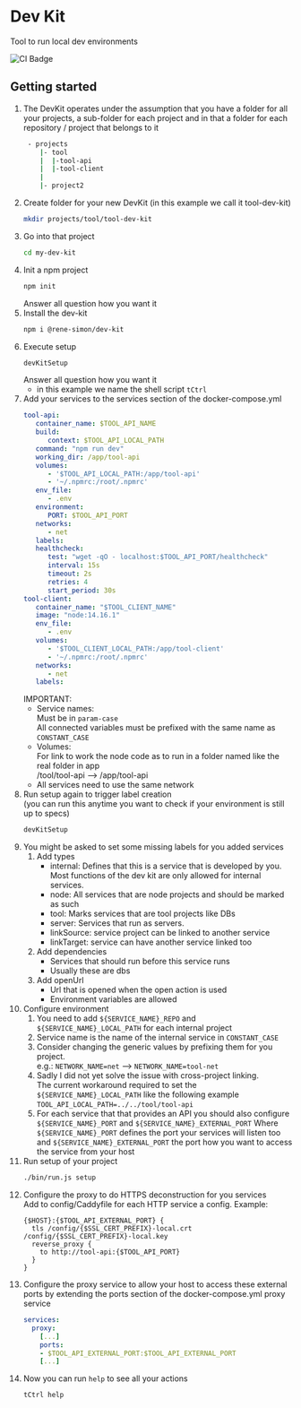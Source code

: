 # Dev Kit
Tool to run local dev environments

![CI Badge](https://github.com/TarSzator/dev-kit/workflows/CI/badge.svg)

## Getting started

1. The DevKit operates under the assumption that you have a folder for all your projects, a sub-folder for each project and in that a folder for each repository / project that belongs to it
   ```sh
    - projects
       |- tool
       |  |-tool-api
       |  |-tool-client
       |   
       |- project2
   ```
1. Create folder for your new DevKit (in this example we call it tool-dev-kit)
   ```sh
   mkdir projects/tool/tool-dev-kit
   ```
1. Go into that project
   ```sh
   cd my-dev-kit
   ```
1. Init a npm project
   ```sh
   npm init
   ```
   Answer all question how you want it
1. Install the dev-kit
   ```sh
   npm i @rene-simon/dev-kit
   ```
1. Execute setup
   ```sh
   devKitSetup
   ```
   Answer all question how you want it  
   - in this example we name the shell script `tCtrl`
1. Add your services to the services section of the docker-compose.yml
   ```yml
   tool-api:
      container_name: $TOOL_API_NAME
      build:
         context: $TOOL_API_LOCAL_PATH
      command: "npm run dev"
      working_dir: /app/tool-api
      volumes:
         - '$TOOL_API_LOCAL_PATH:/app/tool-api'
         - '~/.npmrc:/root/.npmrc'
      env_file:
         - .env
      environment:
         PORT: $TOOL_API_PORT
      networks:
         - net
      labels:
      healthcheck:
         test: "wget -qO - localhost:$TOOL_API_PORT/healthcheck"
         interval: 15s
         timeout: 2s
         retries: 4
         start_period: 30s
   tool-client:
      container_name: "$TOOL_CLIENT_NAME"
      image: "node:14.16.1"
      env_file:
         - .env
      volumes:
         - '$TOOL_CLIENT_LOCAL_PATH:/app/tool-client'
         - '~/.npmrc:/root/.npmrc'
      networks:
         - net
      labels:
   ```
   IMPORTANT:
      - Service names:  
        Must be in `param-case`  
        All connected variables must be prefixed with the same name as `CONSTANT_CASE`
     - Volumes:  
       For link to work the node code as to run in a folder named like the real folder in app  
       /tool/tool-api --> /app/tool-api
     - All services need to use the same network
1. Run setup again to trigger label creation  
   (you can run this anytime you want to check if your environment is still up to specs)
   ```sh
   devKitSetup
   ```
1. You might be asked to set some missing labels for you added services
   1. Add types
      - internal: Defines that this is a service that is developed by you.  
        Most functions of the dev kit are only allowed for internal services.
      - node: All services that are node projects and should be marked as such
      - tool: Marks services that are tool projects like DBs
      - server: Services that run as servers.
      - linkSource: service project can be linked to another service
      - linkTarget: service can have another service linked too
   1. Add dependencies
      - Services that should run before this service runs
      - Usually these are dbs
   1. Add openUrl
      - Url that is opened when the open action is used
      - Environment variables are allowed
1. Configure environment
   1. You need to add `${SERVICE_NAME}_REPO` and `${SERVICE_NAME}_LOCAL_PATH` for each internal project
   1. Service name is the name of the internal service in `CONSTANT_CASE`
   1. Consider changing the generic values by prefixing them for you project.  
      e.g.: `NETWORK_NAME=net` --> `NETWORK_NAME=tool-net`
   1. Sadly I did not yet solve the issue with cross-project linking.  
      The current workaround required to set the `${SERVICE_NAME}_LOCAL_PATH` like the following example  
      `TOOL_API_LOCAL_PATH=../../tool/tool-api`
   1. For each service that that provides an API you should also configure `${SERVICE_NAME}_PORT` and `${SERVICE_NAME}_EXTERNAL_PORT`
      Where `${SERVICE_NAME}_PORT` defines the port your services will listen too and
      `${SERVICE_NAME}_EXTERNAL_PORT` the port how you want to access the service from your host
1. Run setup of your project
   ```sh
   ./bin/run.js setup
   ```
1. Configure the proxy to do HTTPS deconstruction for you services  
   Add to config/Caddyfile for each HTTP service a config.
   Example:
   ```
   {$HOST}:{$TOOL_API_EXTERNAL_PORT} {
     tls /config/{$SSL_CERT_PREFIX}-local.crt /config/{$SSL_CERT_PREFIX}-local.key
     reverse_proxy {
       to http://tool-api:{$TOOL_API_PORT}
     }
   }
   ```
1. Configure the proxy service to allow your host to access these external ports by extending the ports section of the docker-compose.yml proxy service
   ```yml
   services:
     proxy:
       [...]
       ports:
       - $TOOL_API_EXTERNAL_PORT:$TOOL_API_EXTERNAL_PORT
       [...]
   ```
1. Now you can run `help` to see all your actions
   ```sh
   tCtrl help
   ```
